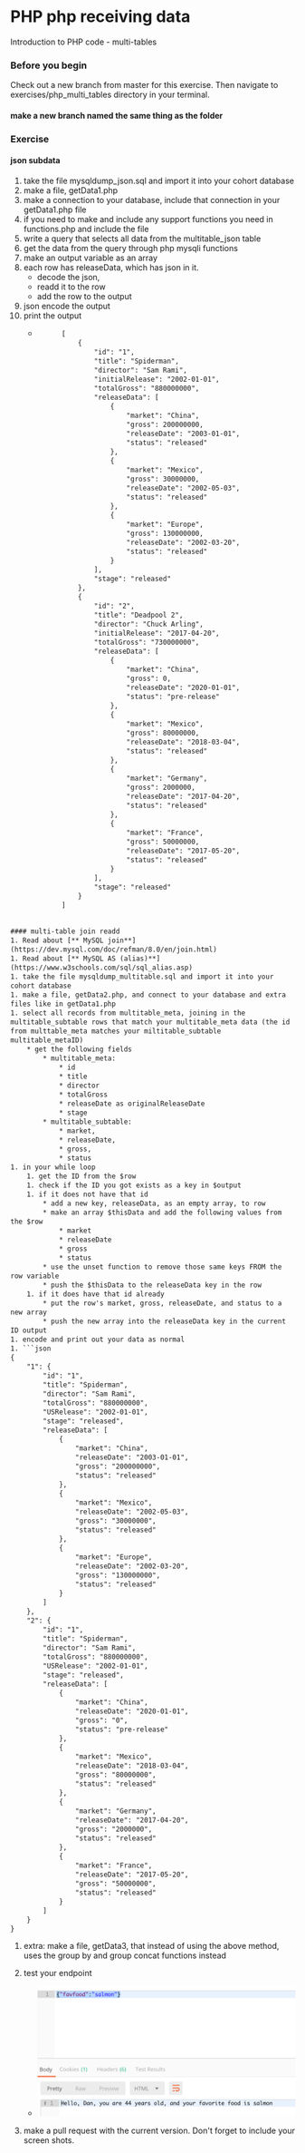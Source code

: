 # PHP php receiving data

Introduction to PHP code - multi-tables

### Before you begin

Check out a new branch from master for this exercise.  Then navigate to exercises/php_multi_tables directory in your terminal.
#### make a new branch named the same thing as the folder

### Exercise

#### json subdata
1. take the file mysqldump_json.sql and import it into your cohort database
1. make a file, getData1.php
1. make a connection to your database, include that connection in your getData1.php file
1. if you need to make and include any support functions you need in functions.php and include the file
1. write a query that selects all data from the multitable_json table
1. get the data from the query through php mysqli functions
1. make an output variable as an array
1. each row has releaseData, which has json in it.
    * decode the json,
    * readd it to the row
    * add the row to the output
1. json encode the output
1. print the output
    * ```
            [
                {
                    "id": "1",
                    "title": "Spiderman",
                    "director": "Sam Rami",
                    "initialRelease": "2002-01-01",
                    "totalGross": "880000000",
                    "releaseData": [
                        {
                            "market": "China",
                            "gross": 200000000,
                            "releaseDate": "2003-01-01",
                            "status": "released"
                        },
                        {
                            "market": "Mexico",
                            "gross": 30000000,
                            "releaseDate": "2002-05-03",
                            "status": "released"
                        },
                        {
                            "market": "Europe",
                            "gross": 130000000,
                            "releaseDate": "2002-03-20",
                            "status": "released"
                        }
                    ],
                    "stage": "released"
                },
                {
                    "id": "2",
                    "title": "Deadpool 2",
                    "director": "Chuck Arling",
                    "initialRelease": "2017-04-20",
                    "totalGross": "730000000",
                    "releaseData": [
                        {
                            "market": "China",
                            "gross": 0,
                            "releaseDate": "2020-01-01",
                            "status": "pre-release"
                        },
                        {
                            "market": "Mexico",
                            "gross": 80000000,
                            "releaseDate": "2018-03-04",
                            "status": "released"
                        },
                        {
                            "market": "Germany",
                            "gross": 2000000,
                            "releaseDate": "2017-04-20",
                            "status": "released"
                        },
                        {
                            "market": "France",
                            "gross": 50000000,
                            "releaseDate": "2017-05-20",
                            "status": "released"
                        }
                    ],
                    "stage": "released"
                }
            ]       
```

#### multi-table join readd
1. Read about [** MySQL join**](https://dev.mysql.com/doc/refman/8.0/en/join.html)
1. Read about [** MySQL AS (alias)**](https://www.w3schools.com/sql/sql_alias.asp)
1. take the file mysqldump_multitable.sql and import it into your cohort database
1. make a file, getData2.php, and connect to your database and extra files like in getData1.php
1. select all records from multitable_meta, joining in the multitable_subtable rows that match your multitable_meta data (the id from multtable_meta matches your miltitable_subtable multitable_metaID)
    * get the following fields
        * multitable_meta:
            * id
            * title
            * director
            * totalGross
            * releaseDate as originalReleaseDate
            * stage
        * multitable_subtable:
            * market, 
            * releaseDate,
            * gross, 
            * status
1. in your while loop
    1. get the ID from the $row
    1. check if the ID you got exists as a key in $output
    1. if it does not have that id
        * add a new key, releaseData, as an empty array, to row
        * make an array $thisData and add the following values from the $row
            * market
            * releaseDate
            * gross
            * status
        * use the unset function to remove those same keys FROM the row variable
        * push the $thisData to the releaseData key in the row
    1. if it does have that id already
        * put the row's market, gross, releaseDate, and status to a new array
        * push the new array into the releaseData key in the current ID output
1. encode and print out your data as normal
1. ```json
{
    "1": {
        "id": "1",
        "title": "Spiderman",
        "director": "Sam Rami",
        "totalGross": "880000000",
        "USRelease": "2002-01-01",
        "stage": "released",
        "releaseData": [
            {
                "market": "China",
                "releaseDate": "2003-01-01",
                "gross": "200000000",
                "status": "released"
            },
            {
                "market": "Mexico",
                "releaseDate": "2002-05-03",
                "gross": "30000000",
                "status": "released"
            },
            {
                "market": "Europe",
                "releaseDate": "2002-03-20",
                "gross": "130000000",
                "status": "released"
            }
        ]
    },
    "2": {
        "id": "1",
        "title": "Spiderman",
        "director": "Sam Rami",
        "totalGross": "880000000",
        "USRelease": "2002-01-01",
        "stage": "released",
        "releaseData": [
            {
                "market": "China",
                "releaseDate": "2020-01-01",
                "gross": "0",
                "status": "pre-release"
            },
            {
                "market": "Mexico",
                "releaseDate": "2018-03-04",
                "gross": "80000000",
                "status": "released"
            },
            {
                "market": "Germany",
                "releaseDate": "2017-04-20",
                "gross": "2000000",
                "status": "released"
            },
            {
                "market": "France",
                "releaseDate": "2017-05-20",
                "gross": "50000000",
                "status": "released"
            }
        ]
    }
}
```
1. extra: make a file, getData3, that instead of using the above method, uses the group by and group concat functions instead

1. test your endpoint
    * ![selecting db and opening sql](../../demoassets/php_received_data_09.png)
1. make a pull request with the current version.  Don't forget to include your screen shots.